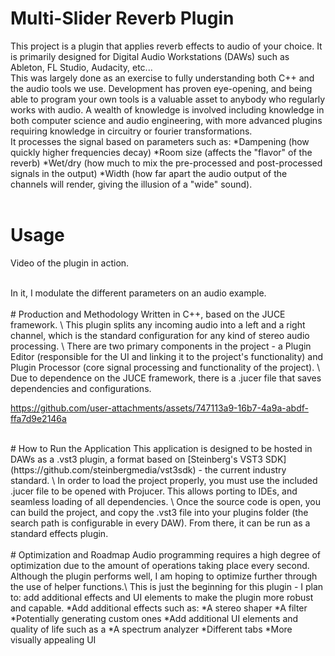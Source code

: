 # Multi-Slider Reverb Plugin
This project is a plugin that applies reverb effects to audio of your choice. It is primarily designed for Digital Audio Workstations (DAWs) such as Ableton, FL Studio, Audacity, etc... \
This was largely done as an exercise to fully understanding both C++ and the audio tools we use. Development has proven eye-opening, and being able to program your own tools is a valuable asset to anybody who regularly works with audio. A wealth of knowledge is involved including knowledge in both computer science and audio engineering, with more advanced plugins requiring knowledge in circuitry or fourier transformations. \
It processes the signal based on parameters such as:
*Dampening (how quickly higher frequencies decay) 
*Room size (affects the "flavor" of the reverb)
*Wet/dry (how much to mix the pre-processed and post-processed signals in the output)
*Width (how far apart the audio output of the channels will render, giving the illusion of a "wide" sound).
<br>
<br>
# Usage
Video of the plugin in action.
<br>

<br>
In it, I modulate the different parameters on an audio example. 
<br>
<br>
# Production and Methodology
Written in C++, based on the JUCE framework. \
This plugin splits any incoming audio into a left and a right channel, which is the standard configuration for any kind of stereo audio processing. \
There are two primary components in the project - a Plugin Editor (responsible for the UI and linking it to the project's functionality) and Plugin Processor (core signal processing and functionality of the project). \
Due to dependence on the JUCE framework, there is a .jucer file that saves dependencies and configurations. 
<br>

https://github.com/user-attachments/assets/747113a9-16b7-4a9a-abdf-ffa7d9e2146a

<br>
# How to Run the Application
This application is designed to be hosted in DAWs as a .vst3 plugin, a format based on [Steinberg's VST3 SDK](https://github.com/steinbergmedia/vst3sdk) - the current industry standard. \
In order to load the project properly, you must use the included .jucer file to be opened with Projucer. This allows porting to IDEs, and seamless loading of all dependencies. \
Once the source code is open, you can build the project, and copy the .vst3 file into your plugins folder (the search path is configurable in every DAW). From there, it can be run as a standard effects plugin. 
<br>
<br>
# Optimization and Roadmap
Audio programming requires a high degree of optimization due to the amount of operations taking place every second. Although the plugin performs well, I am hoping to optimize further through the use of helper functions.\
This is just the beginning for this plugin - I plan to: add additional effects and UI elements to make the plugin more robust and capable. 
*Add additional effects such as:
  *A stereo shaper 
  *A filter
    *Potentially generating custom ones
*Add additional UI elements and quality of life such as a
  *A spectrum analyzer
  *Different tabs
  *More visually appealing UI

